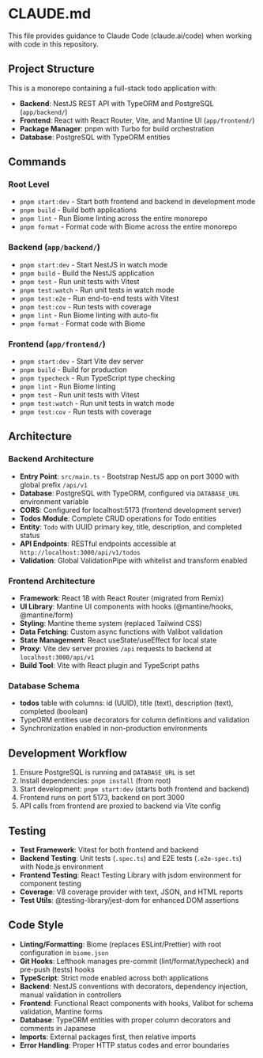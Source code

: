 # CLAUDE.md

This file provides guidance to Claude Code (claude.ai/code) when working with code in this repository.

## Project Structure

This is a monorepo containing a full-stack todo application with:
- **Backend**: NestJS REST API with TypeORM and PostgreSQL (`app/backend/`)
- **Frontend**: React with React Router, Vite, and Mantine UI (`app/frontend/`)
- **Package Manager**: pnpm with Turbo for build orchestration
- **Database**: PostgreSQL with TypeORM entities

## Commands

### Root Level
- `pnpm start:dev` - Start both frontend and backend in development mode
- `pnpm build` - Build both applications
- `pnpm lint` - Run Biome linting across the entire monorepo
- `pnpm format` - Format code with Biome across the entire monorepo

### Backend (`app/backend/`)
- `pnpm start:dev` - Start NestJS in watch mode
- `pnpm build` - Build the NestJS application
- `pnpm test` - Run unit tests with Vitest
- `pnpm test:watch` - Run unit tests in watch mode
- `pnpm test:e2e` - Run end-to-end tests with Vitest
- `pnpm test:cov` - Run tests with coverage
- `pnpm lint` - Run Biome linting with auto-fix
- `pnpm format` - Format code with Biome

### Frontend (`app/frontend/`)
- `pnpm start:dev` - Start Vite dev server
- `pnpm build` - Build for production
- `pnpm typecheck` - Run TypeScript type checking
- `pnpm lint` - Run Biome linting
- `pnpm test` - Run unit tests with Vitest
- `pnpm test:watch` - Run unit tests in watch mode
- `pnpm test:cov` - Run tests with coverage

## Architecture

### Backend Architecture
- **Entry Point**: `src/main.ts` - Bootstrap NestJS app on port 3000 with global prefix `/api/v1`
- **Database**: PostgreSQL with TypeORM, configured via `DATABASE_URL` environment variable
- **CORS**: Configured for localhost:5173 (frontend development server)
- **Todos Module**: Complete CRUD operations for Todo entities
- **Entity**: `Todo` with UUID primary key, title, description, and completed status
- **API Endpoints**: RESTful endpoints accessible at `http://localhost:3000/api/v1/todos`
- **Validation**: Global ValidationPipe with whitelist and transform enabled

### Frontend Architecture
- **Framework**: React 18 with React Router (migrated from Remix)
- **UI Library**: Mantine UI components with hooks (@mantine/hooks, @mantine/form)
- **Styling**: Mantine theme system (replaced Tailwind CSS)
- **Data Fetching**: Custom async functions with Valibot validation
- **State Management**: React useState/useEffect for local state
- **Proxy**: Vite dev server proxies `/api` requests to backend at `localhost:3000/api/v1`
- **Build Tool**: Vite with React plugin and TypeScript paths

### Database Schema
- **todos** table with columns: id (UUID), title (text), description (text), completed (boolean)
- TypeORM entities use decorators for column definitions and validation
- Synchronization enabled in non-production environments

## Development Workflow

1. Ensure PostgreSQL is running and `DATABASE_URL` is set
2. Install dependencies: `pnpm install` (from root)
3. Start development: `pnpm start:dev` (starts both frontend and backend)
4. Frontend runs on port 5173, backend on port 3000
5. API calls from frontend are proxied to backend via Vite config

## Testing

- **Test Framework**: Vitest for both frontend and backend
- **Backend Testing**: Unit tests (`.spec.ts`) and E2E tests (`.e2e-spec.ts`) with Node.js environment
- **Frontend Testing**: React Testing Library with jsdom environment for component testing
- **Coverage**: V8 coverage provider with text, JSON, and HTML reports
- **Test Utils**: @testing-library/jest-dom for enhanced DOM assertions

## Code Style

- **Linting/Formatting**: Biome (replaces ESLint/Prettier) with root configuration in `biome.json`
- **Git Hooks**: Lefthook manages pre-commit (lint/format/typecheck) and pre-push (tests) hooks
- **TypeScript**: Strict mode enabled across both applications
- **Backend**: NestJS conventions with decorators, dependency injection, manual validation in controllers
- **Frontend**: Functional React components with hooks, Valibot for schema validation, Mantine forms
- **Database**: TypeORM entities with proper column decorators and comments in Japanese
- **Imports**: External packages first, then relative imports
- **Error Handling**: Proper HTTP status codes and error boundaries